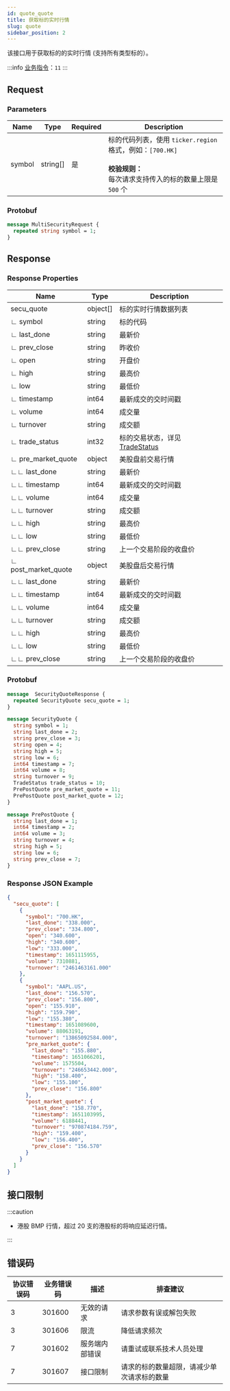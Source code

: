 ```yaml
---
id: quote_quote
title: 获取标的实时行情
slug: quote
sidebar_position: 2
---
```


该接口用于获取标的的实时行情 (支持所有类型标的）。

:::info
[业务指令](../../socket/protocol/request)：`11`
:::

## Request

### Parameters

| Name   | Type     | Required | Description                                                                                                                         |
| ------ | -------- | -------- | ----------------------------------------------------------------------------------------------------------------------------------- |
| symbol | string[] | 是       | 标的代码列表，使用 `ticker.region` 格式，例如：`[700.HK]` <br /><br />**校验规则：**<br />每次请求支持传入的标的数量上限是 `500` 个 |

### Protobuf

```protobuf
message MultiSecurityRequest {
  repeated string symbol = 1;
}
```

## Response

### Response Properties

| Name                | Type     | Description                                                         |
| ------------------- | -------- | ------------------------------------------------------------------- |
| secu_quote          | object[] | 标的实时行情数据列表                                                |
| ∟ symbol            | string   | 标的代码                                                            |
| ∟ last_done         | string   | 最新价                                                              |
| ∟ prev_close        | string   | 昨收价                                                              |
| ∟ open              | string   | 开盘价                                                              |
| ∟ high              | string   | 最高价                                                              |
| ∟ low               | string   | 最低价                                                              |
| ∟ timestamp         | int64    | 最新成交的交时间戳                                                  |
| ∟ volume            | int64    | 成交量                                                              |
| ∟ turnover          | string   | 成交额                                                              |
| ∟ trade_status      | int32    | 标的交易状态，详见 [TradeStatus](../objects#tradestatus---交易状态) |
| ∟ pre_market_quote  | object   | 美股盘前交易行情                                                    |
| ∟∟ last_done        | string   | 最新价                                                              |
| ∟∟ timestamp        | int64    | 最新成交的交时间戳                                                  |
| ∟∟ volume           | int64    | 成交量                                                              |
| ∟∟ turnover         | string   | 成交额                                                              |
| ∟∟ high             | string   | 最高价                                                              |
| ∟∟ low              | string   | 最低价                                                              |
| ∟∟ prev_close       | string   | 上一个交易阶段的收盘价                                              |
| ∟ post_market_quote | object   | 美股盘后交易行情                                                    |
| ∟∟ last_done        | string   | 最新价                                                              |
| ∟∟ timestamp        | int64    | 最新成交的交时间戳                                                  |
| ∟∟ volume           | int64    | 成交量                                                              |
| ∟∟ turnover         | string   | 成交额                                                              |
| ∟∟ high             | string   | 最高价                                                              |
| ∟∟ low              | string   | 最低价                                                              |
| ∟∟ prev_close       | string   | 上一个交易阶段的收盘价                                              |

### Protobuf

```protobuf
message  SecurityQuoteResponse {
  repeated SecurityQuote secu_quote = 1;
}

message SecurityQuote {
  string symbol = 1;
  string last_done = 2;
  string prev_close = 3;
  string open = 4;
  string high = 5;
  string low = 6;
  int64 timestamp = 7;
  int64 volume = 8;
  string turnover = 9;
  TradeStatus trade_status = 10;
  PrePostQuote pre_market_quote = 11;
  PrePostQuote post_market_quote = 12;
}

message PrePostQuote {
  string last_done = 1;
  int64 timestamp = 2;
  int64 volume = 3;
  string turnover = 4;
  string high = 5;
  string low = 6;
  string prev_close = 7;
}
```

### Response JSON Example

```json
{
  "secu_quote": [
    {
      "symbol": "700.HK",
      "last_done": "338.000",
      "prev_close": "334.800",
      "open": "340.600",
      "high": "340.600",
      "low": "333.000",
      "timestamp": 1651115955,
      "volume": 7310881,
      "turnover": "2461463161.000"
    },
    {
      "symbol": "AAPL.US",
      "last_done": "156.570",
      "prev_close": "156.800",
      "open": "155.910",
      "high": "159.790",
      "low": "155.380",
      "timestamp": 1651089600,
      "volume": 88063191,
      "turnover": "13865092584.000",
      "pre_market_quote": {
        "last_done": "155.880",
        "timestamp": 1651066201,
        "volume": 1575504,
        "turnover": "246653442.000",
        "high": "158.400",
        "low": "155.100",
        "prev_close": "156.800"
      },
      "post_market_quote": {
        "last_done": "158.770",
        "timestamp": 1651103995,
        "volume": 6188441,
        "turnover": "970874184.759",
        "high": "159.400",
        "low": "156.400",
        "prev_close": "156.570"
      }
    }
  ]
}
```

## 接口限制

:::caution

- 港股 BMP 行情，超过 20 支的港股标的将响应延迟行情。

:::

## 错误码

| 协议错误码 | 业务错误码 | 描述           | 排查建议                                   |
| ---------- | ---------- | -------------- | ------------------------------------------ |
| 3          | 301600     | 无效的请求     | 请求参数有误或解包失败                     |
| 3          | 301606     | 限流           | 降低请求频次                               |
| 7          | 301602     | 服务端内部错误 | 请重试或联系技术人员处理                   |
| 7          | 301607     | 接口限制       | 请求的标的数量超限，请减少单次请求标的数量 |
